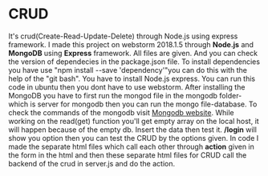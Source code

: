 # CRUD
It's crud(Create-Read-Update-Delete) through Node.js using express framework.
I made this project on webstorm 2018.1.5 through **Node.js** and **MongoDB** using **Express** framework.
All files are given.
And you can check the version of dependecies in the package.json file.
To install dependencies you have use "npm install --save 'dependency'"you can do this with the help of the "git bash".
You have to install Node.js express. You can run this code in ubuntu then you dont have to use webstorm.
After installing the MongoDB you have to first run the mongod file in the mongodb folder- which is server for mongodb then you can run the mongo file-database. 
To check the commands of the mongodb visit [Mongodb website](https://docs.mongodb.com/manual/crud/).
While working on the read(get) function you'll get empty array on the local host, it will happen because of the empty db. Insert the data then test it.
**/login** will show you option then you can test the CRUD by the options given.
In code I made the separate html files which call each other through **action** given in the form in the html and then these separate html files for CRUD call the backend of the crud in server.js and do the action.
